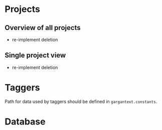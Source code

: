 # Projects

## Overview of all projects

- re-implement deletion

## Single project view

- re-implement deletion


# Taggers

Path for data used by taggers should be defined in `gargantext.constants`.


# Database
